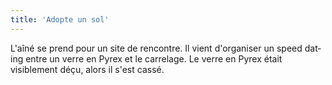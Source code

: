```yaml
---
title: 'Adopte un sol'
---
```


L'aîné se prend pour un site de rencontre. Il vient d'organiser un
<span lang="en">speed dating</span> entre un verre en Pyrex et le carrelage. Le
verre en Pyrex était visiblement déçu, alors il s'est cassé.
